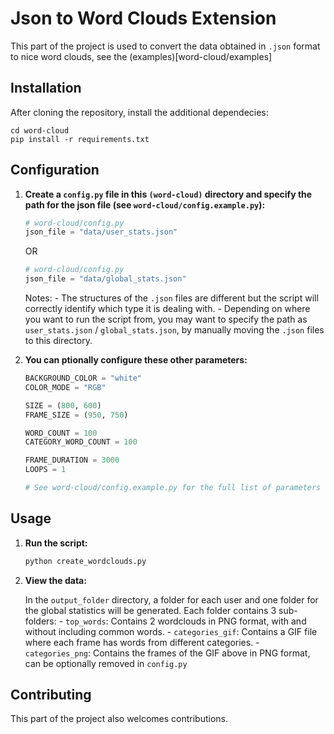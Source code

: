 # Json to Word Clouds Extension

This part of the project is used to convert the data obtained in `.json` format to nice word clouds, see the (examples)[word-cloud/examples]

## Installation

After cloning the repository, install the additional dependecies:

```shell
cd word-cloud
pip install -r requirements.txt
```

## Configuration

1. **Create a `config.py` file in this `(word-cloud)` directory and specify the path for the json file (see `word-cloud/config.example.py`):**

    ```python
    # word-cloud/config.py
    json_file = "data/user_stats.json"
    ```

    OR

    ```python
    # word-cloud/config.py
    json_file = "data/global_stats.json"
    ```

    Notes: 
        - The structures of the `.json` files are different but the script will correctly identify which type it is dealing with.
        - Depending on where you want to run the script from, you may want to specify the path as `user_stats.json` / `global_stats.json`,
        by manually moving the `.json` files to this directory.

2. **You can ptionally configure these other parameters:**

    ```python
    BACKGROUND_COLOR = "white"
    COLOR_MODE = "RGB"

    SIZE = (800, 600)
    FRAME_SIZE = (950, 750)

    WORD_COUNT = 100
    CATEGORY_WORD_COUNT = 100

    FRAME_DURATION = 3000
    LOOPS = 1

    # See word-cloud/config.example.py for the full list of parameters
    ```

## Usage

1. **Run the script:**

   ```sh
   python create_wordclouds.py
   ```

2. **View the data:**

    In the `output_folder` directory, a folder for each user and one folder for the global statistics will be generated.
    Each folder contains 3 sub-folders:
        - `top_words`: Contains 2 wordclouds in PNG format, with and without including common words.
        - `categories_gif`: Contains a GIF file where each frame has words from different categories. 
        - `categories_png`: Contains the frames of the GIF above in PNG format, can be optionally removed in `config.py`

## Contributing

This part of the project also welcomes contributions.
